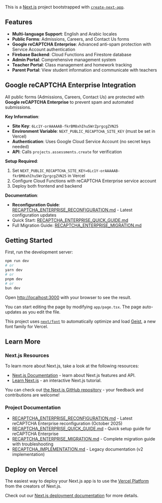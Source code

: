This is a [Next.js](https://nextjs.org) project bootstrapped with [`create-next-app`](https://nextjs.org/docs/app/api-reference/cli/create-next-app).

## Features

- **Multi-language Support**: English and Arabic locales
- **Public Forms**: Admissions, Careers, and Contact Us forms
- **Google reCAPTCHA Enterprise**: Advanced anti-spam protection with Service Account authentication
- **Firebase Backend**: Cloud Functions and Firestore database
- **Admin Portal**: Comprehensive management system
- **Teacher Portal**: Class management and homework tracking
- **Parent Portal**: View student information and communicate with teachers

## Google reCAPTCHA Enterprise Integration

All public forms (Admissions, Careers, Contact Us) are protected with **Google reCAPTCHA Enterprise** to prevent spam and automated submissions.

**Key Information**:
- **Site Key**: `6Lc1Y-orAAAAAB-fkrBM8xhIhu5WrZprgcgZVN25`
- **Environment Variable**: `NEXT_PUBLIC_RECAPTCHA_SITE_KEY` (must be set in Vercel)
- **Authentication**: Uses Google Cloud Service Account (no secret keys needed)
- **API**: Calls `projects.assessments.create` for verification

**Setup Required**:
1. Set `NEXT_PUBLIC_RECAPTCHA_SITE_KEY=6Lc1Y-orAAAAAB-fkrBM8xhIhu5WrZprgcgZVN25` in Vercel
2. Configure Cloud Functions with reCAPTCHA Enterprise service account
3. Deploy both frontend and backend

**Documentation**:
- **Reconfiguration Guide**: [RECAPTCHA_ENTERPRISE_RECONFIGURATION.md](./RECAPTCHA_ENTERPRISE_RECONFIGURATION.md) - Latest configuration updates
- Quick Start: [RECAPTCHA_ENTERPRISE_QUICK_GUIDE.md](./RECAPTCHA_ENTERPRISE_QUICK_GUIDE.md)
- Full Migration Guide: [RECAPTCHA_ENTERPRISE_MIGRATION.md](./RECAPTCHA_ENTERPRISE_MIGRATION.md)

## Getting Started

First, run the development server:

```bash
npm run dev
# or
yarn dev
# or
pnpm dev
# or
bun dev
```

Open [http://localhost:3000](http://localhost:3000) with your browser to see the result.

You can start editing the page by modifying `app/page.tsx`. The page auto-updates as you edit the file.

This project uses [`next/font`](https://nextjs.org/docs/app/building-your-application/optimizing/fonts) to automatically optimize and load [Geist](https://vercel.com/font), a new font family for Vercel.

## Learn More

### Next.js Resources

To learn more about Next.js, take a look at the following resources:

- [Next.js Documentation](https://nextjs.org/docs) - learn about Next.js features and API.
- [Learn Next.js](https://nextjs.org/learn) - an interactive Next.js tutorial.

You can check out [the Next.js GitHub repository](https://github.com/vercel/next.js) - your feedback and contributions are welcome!

### Project Documentation

- [RECAPTCHA_ENTERPRISE_RECONFIGURATION.md](./RECAPTCHA_ENTERPRISE_RECONFIGURATION.md) - Latest reCAPTCHA Enterprise reconfiguration (October 2025)
- [RECAPTCHA_ENTERPRISE_QUICK_GUIDE.md](./RECAPTCHA_ENTERPRISE_QUICK_GUIDE.md) - Quick setup guide for reCAPTCHA Enterprise
- [RECAPTCHA_ENTERPRISE_MIGRATION.md](./RECAPTCHA_ENTERPRISE_MIGRATION.md) - Complete migration guide with troubleshooting
- [RECAPTCHA_IMPLEMENTATION.md](./RECAPTCHA_IMPLEMENTATION.md) - Legacy documentation (v2 implementation)

## Deploy on Vercel

The easiest way to deploy your Next.js app is to use the [Vercel Platform](https://vercel.com/new?utm_medium=default-template&filter=next.js&utm_source=create-next-app&utm_campaign=create-next-app-readme) from the creators of Next.js.

Check out our [Next.js deployment documentation](https://nextjs.org/docs/app/building-your-application/deploying) for more details.

